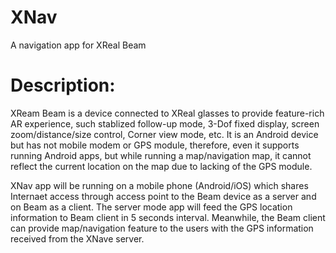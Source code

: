 # XNav
A navigation app for XReal Beam

# Description:
XReam Beam is a device connected to XReal glasses to provide feature-rich AR experience, such stablized follow-up mode, 3-Dof fixed display, screen zoom/distance/size control, Corner view mode, etc. It is an Android device but has not mobile modem or GPS module, therefore, even it supports running Android apps, but while running a map/navigation map, it cannot reflect the current location on the map due to lacking of the GPS module. 

XNav app will be running on a mobile phone (Android/iOS) which shares Internaet access through access point to the Beam device as a server and on Beam as a client. The server mode app will feed the GPS location information to Beam client in 5 seconds interval. Meanwhile, the Beam client can provide map/navigation feature to the users with the GPS information received from the XNave server. 
